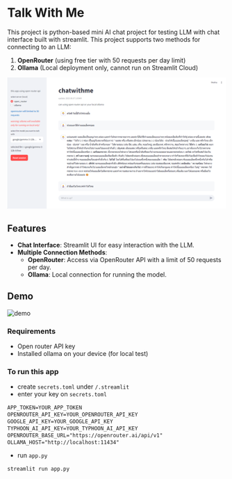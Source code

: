 # Talk With Me 

This project is python-based mini AI chat project for testing LLM with chat interface built with streamlit. This project supports two methods for connecting to an LLM:

1. **OpenRouter** (using free tier with 50 requests per day limit)
2. **Ollama** (Local deployment only, cannot run on Streamlit Cloud)


<img src="sample.png" alt="sample" max-height="500"/>



## Features

- **Chat Interface**: Streamlit UI for easy interaction with the LLM.
- **Multiple Connection Methods**:
  - **OpenRouter**: Access via OpenRouter API with a limit of 50 requests per day.
  - **Ollama**: Local connection for running the model.


## Demo

<img src="demo.gif" alt="demo" max-height="500"/>


### Requirements

- Open router API key
- Installed ollama on your device (for local test)


### To run this app
- create `secrets.toml` under `/.streamlit`
- enter your key on `secrets.toml`
```
APP_TOKEN=YOUR_APP_TOKEN
OPENROUTER_API_KEY=YOUR_OPENROUTER_API_KEY
GOOGLE_API_KEY=YOUR_GOOGLE_API_KEY
TYPHOON_AI_API_KEY=YOUR_TYPHOON_AI_API_KEY
OPENROUTER_BASE_URL="https://openrouter.ai/api/v1"
OLLAMA_HOST="http://localhost:11434"

```
- run `app.py`
```
streamlit run app.py
```

